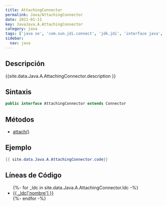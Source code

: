 ```yaml
---
title: AttachingConnector
permalink: Java/AttachingConnector
date: 2021-01-11
key: JavaJava.A.AttachingConnector
category: java
tags: ['java se', 'com.sun.jdi.connect', 'jdk.jdi', 'interface java', 'Java 1.3']
sidebar: 
  nav: java
---
```


## Descripción
{{site.data.Java.A.AttachingConnector.description }}

## Sintaxis
~~~java
public interface AttachingConnector extends Connector
~~~

## Métodos
* [attach()](/Java/AttachingConnector/attach)

## Ejemplo
~~~java
{{ site.data.Java.A.AttachingConnector.code}}
~~~

## Líneas de Código
<ul>
{%- for _ldc in site.data.Java.A.AttachingConnector.ldc -%}
   <li>
       <a href="{{_ldc['url'] }}">{{ _ldc['nombre'] }}</a>
   </li>
{%- endfor -%}
</ul>
